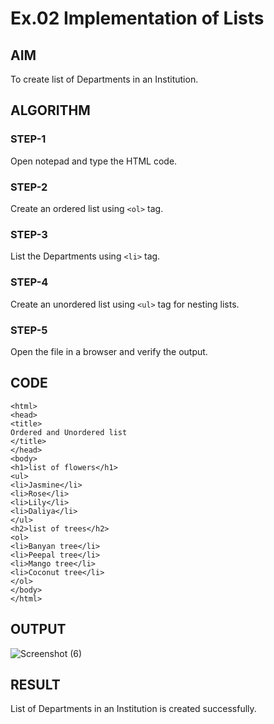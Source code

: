 # Ex.02 Implementation of Lists
## AIM
  To create list of Departments in an Institution.

## ALGORITHM
### STEP-1
  Open notepad and type the HTML code.

### STEP-2
  Create an ordered list using ```<ol>``` tag.

### STEP-3
  List the Departments using ```<li>``` tag.

### STEP-4
  Create an unordered list using ```<ul>``` tag for nesting lists.

### STEP-5
  Open the file in a browser and verify the output.
  
## CODE
```
<html>
<head>
<title>
Ordered and Unordered list
</title>
</head>
<body>
<h1>list of flowers</h1>
<ul>
<li>Jasmine</li>
<li>Rose</li>
<li>Lily</li>
<li>Daliya</li>
</ul>
<h2>list of trees</h2>
<ol>
<li>Banyan tree</li>
<li>Peepal tree</li>
<li>Mango tree</li>
<li>Coconut tree</li>
</ol>
</body>
</html>
```

## OUTPUT
![Screenshot (6)](https://github.com/Vaishnavi204/Ex02_Web-Design/assets/167157596/10f3246f-d469-4906-9e67-b41db31fa35c)



## RESULT
  List of Departments in an Institution is created successfully.
